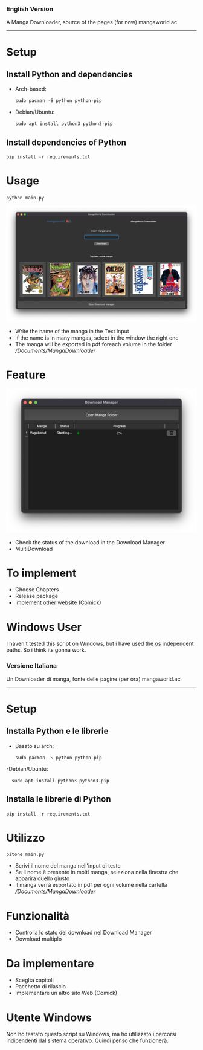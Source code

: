 ### English Version

A Manga Downloader, source of the pages (for now) mangaworld.ac

---

# Setup

## Install Python and dependencies

- Arch-based:

      sudo pacman -S python python-pip

- Debian/Ubuntu:

      sudo apt install python3 python3-pip

## Install dependencies of Python

    pip install -r requirements.txt

# Usage

    python main.py


![alt text](https://raw.githubusercontent.com/MatteoRama02/manga_downloader/main/src/img/screenshot/main.png)

- Write the name of the manga in the Text input
- If the name is in many mangas, select in the window the right one
- The manga will be exported in pdf foreach volume in the folder _/Documents/MangaDownloader_

# Feature

![alt_text](https://raw.githubusercontent.com/MatteoRama02/manga_downloader/main/src/img/screenshot/manager.png)


- Check the status of the download in the Download Manager
- MultiDownload

# To implement

- Choose Chapters
- Release package
- Implement other website (Comick)

# Windows User

I haven't tested this script on Windows, but i have used the os independent paths. So i think its gonna work.

### Versione Italiana

Un Downloader di manga, fonte delle pagine (per ora) mangaworld.ac

---

# Setup

## Installa Python e le librerie

- Basato su arch:

      sudo pacman -S python python-pip

-Debian/Ubuntu:

      sudo apt install python3 python3-pip

## Installa le librerie di Python

    pip install -r requirements.txt

# Utilizzo

    pitone main.py

- Scrivi il nome del manga nell'input di testo
- Se il nome è presente in molti manga, seleziona nella finestra che apparirà quello giusto
- Il manga verrà esportato in pdf per ogni volume nella cartella _/Documents/MangaDownloader_

# Funzionalità

- Controlla lo stato del download nel Download Manager
- Download multiplo

# Da implementare

- Sceglta capitoli
- Pacchetto di rilascio
- Implementare un altro sito Web (Comick)

# Utente Windows

Non ho testato questo script su Windows, ma ho utilizzato i percorsi indipendenti dal sistema operativo. Quindi penso che funzionerà.
